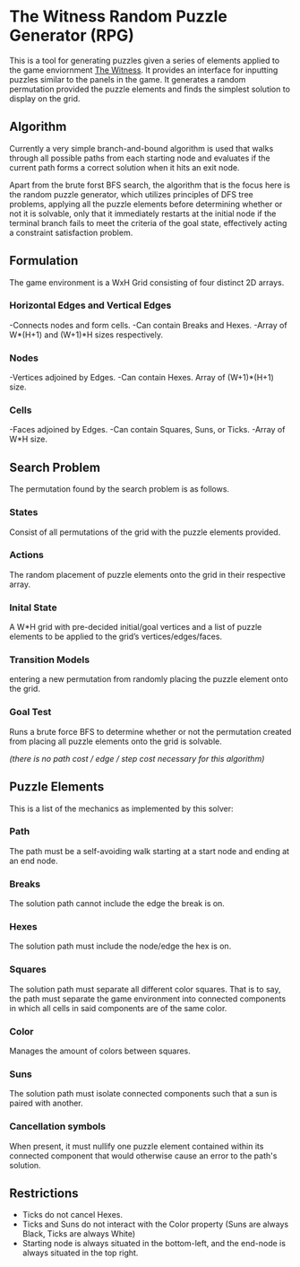 # The Witness Random Puzzle Generator (RPG)

This is a tool for generating puzzles given a series of elements applied to the game enviornment
[The Witness](http://store.steampowered.com/app/210970/). It provides an
interface for inputting puzzles similar to the panels in the game. It generates a random permutation
provided the puzzle elements and finds the simplest solution to display on the grid.

## Algorithm

Currently a very simple branch-and-bound algorithm is used that walks through
all possible paths from each starting node and evaluates if the current path
forms a correct solution when it hits an exit node.

Apart from the brute forst BFS search, the algorithm that is the focus here is
the random puzzle generator, which utilizes principles of DFS  tree problems,
applying all the puzzle elements before determining whether or not it is solvable,
only that it immediately restarts at the initial node if the terminal branch fails
to meet the criteria of the goal state, effectively acting a constraint satisfaction problem.

## Formulation

The game environment is a WxH Grid consisting of four distinct 2D arrays.

### Horizontal Edges and Vertical Edges

-Connects nodes and form cells.
-Can contain Breaks and Hexes.
-Array of W*(H+1) and (W+1)*H sizes respectively.

### Nodes

-Vertices adjoined by Edges.
-Can contain Hexes. Array of (W+1)*(H+1) size.

### Cells

-Faces adjoined by Edges.
-Can contain Squares, Suns, or Ticks.
-Array of W*H size.

## Search Problem

The permutation found by the search problem is as follows.

### States

Consist of all permutations of the grid with the puzzle elements provided.

### Actions

The random placement of puzzle elements onto the grid in their respective array.

### Inital State

A W*H grid with pre-decided initial/goal vertices and a list of puzzle elements to be applied to the grid’s vertices/edges/faces.

### Transition Models

entering a new permutation from randomly placing the puzzle element onto the grid.

### Goal Test

Runs a brute force BFS to determine whether or not the permutation created from placing all puzzle elements onto the grid is solvable.

_(there is no path cost / edge / step cost necessary for this algorithm)_

## Puzzle Elements

This is a list of the mechanics as implemented by this solver:

### Path

The path must be a self-avoiding walk starting at a start node and ending at an end node.

### Breaks

The solution path cannot include the edge the break is on.

### Hexes

The solution path must include the node/edge the hex is on.

### Squares

The solution path must separate all different color squares. That is to say, the path must separate the game environment into connected components in which all cells in said components are of the same color.

### Color

Manages the amount of colors between squares.

### Suns

The solution path must isolate connected components such that a sun is paired with another.

### Cancellation symbols

When present, it must nullify one puzzle element contained within its connected component that would otherwise cause an error to the path's solution.

## Restrictions

- Ticks do not cancel Hexes.
- Ticks and Suns do not interact with the Color property (Suns are always Black, Ticks are always White)
- Starting node is always situated in the bottom-left, and the end-node is always situated in the top right.

